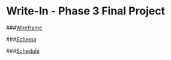 # Write-In - Phase 3 Final Project


###[Wireframe](schema-wireframe-schedule/wireframe.md)

###[Schema](schema-wireframe-schedule/schema.md)

###[Schedule](schema-wireframe-schedule/schedule.md)
